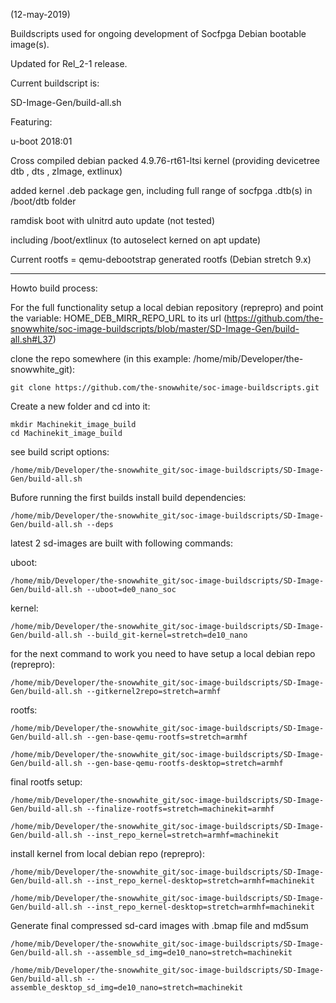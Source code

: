 (12-may-2019)

Buildscripts used for ongoing development of Socfpga Debian bootable image(s).

Updated for Rel_2-1 release.

Current buildscript is:

SD-Image-Gen/build-all.sh

Featuring:

u-boot 2018:01

Cross compiled debian packed 4.9.76-rt61-ltsi kernel  (providing devicetree dtb , dts , zImage, extlinux)

added kernel .deb package gen, including full range of socfpga .dtb(s) in /boot/dtb folder

ramdisk boot with uInitrd auto update (not tested)

including /boot/extlinux (to autoselect kerned on apt update)

Current rootfs = qemu-debootstrap generated rootfs (Debian stretch 9.x)

---

Howto build process:

For the full functionality setup a local debian repository (reprepro) and point the variable:
HOME_DEB_MIRR_REPO_URL to its url (https://github.com/the-snowwhite/soc-image-buildscripts/blob/master/SD-Image-Gen/build-all.sh#L37)


clone the repo somewhere (in this example: /home/mib/Developer/the-snowwhite_git):
    
    git clone https://github.com/the-snowwhite/soc-image-buildscripts.git

Create a new folder and cd into it:

    mkdir Machinekit_image_build
    cd Machinekit_image_build

see build script options:

    /home/mib/Developer/the-snowwhite_git/soc-image-buildscripts/SD-Image-Gen/build-all.sh 
    
 Bufore running the first builds install build dependencies:
 
    /home/mib/Developer/the-snowwhite_git/soc-image-buildscripts/SD-Image-Gen/build-all.sh --deps

    
latest 2 sd-images are built with following commands:

uboot:

    /home/mib/Developer/the-snowwhite_git/soc-image-buildscripts/SD-Image-Gen/build-all.sh --uboot=de0_nano_soc
    
kernel:

    /home/mib/Developer/the-snowwhite_git/soc-image-buildscripts/SD-Image-Gen/build-all.sh --build_git-kernel=stretch=de10_nano

for the next command to work you need to have setup a local debian repo (reprepro):
    
    /home/mib/Developer/the-snowwhite_git/soc-image-buildscripts/SD-Image-Gen/build-all.sh --gitkernel2repo=stretch=armhf

rootfs:

    /home/mib/Developer/the-snowwhite_git/soc-image-buildscripts/SD-Image-Gen/build-all.sh --gen-base-qemu-rootfs=stretch=armhf
    
    /home/mib/Developer/the-snowwhite_git/soc-image-buildscripts/SD-Image-Gen/build-all.sh --gen-base-qemu-rootfs-desktop=stretch=armhf
    
final rootfs setup:

    /home/mib/Developer/the-snowwhite_git/soc-image-buildscripts/SD-Image-Gen/build-all.sh --finalize-rootfs=stretch=machinekit=armhf

    /home/mib/Developer/the-snowwhite_git/soc-image-buildscripts/SD-Image-Gen/build-all.sh --inst_repo_kernel=stretch=armhf=machinekit

install kernel from local debian repo (reprepro):
 
    /home/mib/Developer/the-snowwhite_git/soc-image-buildscripts/SD-Image-Gen/build-all.sh --inst_repo_kernel-desktop=stretch=armhf=machinekit

    /home/mib/Developer/the-snowwhite_git/soc-image-buildscripts/SD-Image-Gen/build-all.sh --inst_repo_kernel-desktop=stretch=armhf=machinekit

Generate final compressed sd-card images with .bmap file and md5sum

    /home/mib/Developer/the-snowwhite_git/soc-image-buildscripts/SD-Image-Gen/build-all.sh --assemble_sd_img=de10_nano=stretch=machinekit
    
    /home/mib/Developer/the-snowwhite_git/soc-image-buildscripts/SD-Image-Gen/build-all.sh --assemble_desktop_sd_img=de10_nano=stretch=machinekit

